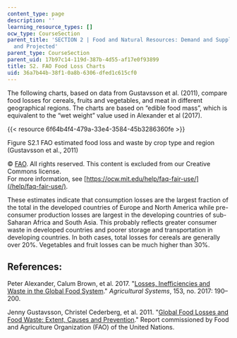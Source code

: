 ```yaml
---
content_type: page
description: ''
learning_resource_types: []
ocw_type: CourseSection
parent_title: 'SECTION 2 | Food and Natural Resources: Demand and Supply, Current
  and Projected'
parent_type: CourseSection
parent_uid: 17b97c14-119d-387b-4d55-af17e0f93899
title: S2. FAO Food Loss Charts
uid: 36a7b44b-38f1-0a8b-6306-dfed1c615cf0
---
```


The following charts, based on data from Gustavsson et al. (2011), compare food losses for cereals, fruits and vegetables, and meat in different geographical regions. The charts are based on “edible food mass”, which is equivalent to the “wet weight” value used in Alexander et al (2017).

{{< resource 6f64b4f4-479a-33e4-3584-45b3286360fe >}}

Figure S2.1 FAO estimated food loss and waste by crop type and region (Gustavsson et al., 2011)

© [FAO](http://www.fao.org). All rights reserved. This content is excluded from our Creative Commons license.  
For more information, see [https://ocw.mit.edu/help/faq-fair-use/](/help/faq-fair-use/).

These estimates indicate that consumption losses are the largest fraction of the total in the developed countries of Europe and North America while pre-consumer production losses are largest in the developing countries of sub-Saharan Africa and South Asia. This probably reflects greater consumer waste in developed countries and poorer storage and transportation in developing countries. In both cases, total losses for cereals are generally over 20%. Vegetables and fruit losses can be much higher than 30%.

References:
-----------

Peter Alexander, Calum Brown, et al. 2017. "[Losses, Inefficiencies and Waste in the Global Food System](https://www.sciencedirect.com/science/article/pii/S0308521X16302384)." _Agricultural Systems_, 153, no. 2017: 190–200.

Jenny Gustavsson, Christel Cederberg, et al. 2011. "[Global Food Losses and Food Waste: Extent, Causes and Prevention](https://reliefweb.int/report/world/global-food-losses-and-food-waste-extent-causes-and-prevention)." Report commissioned by Food and Agriculture Organization (FAO) of the United Nations.
